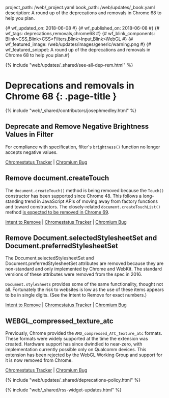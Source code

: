project_path: /web/_project.yaml book_path: /web/updates/_book.yaml description: A round up of the deprecations and removals in Chrome 68 to help you plan.

{# wf_updated_on: 2018-06-08 #} {# wf_published_on: 2018-06-08 #} {# wf_tags: deprecations,removals,chrome68 #} {# wf_blink_components: Blink>CSS,Blink>CSS>Filters,Blink>Input,Blink>WebGL #} {# wf_featured_image: /web/updates/images/generic/warning.png #} {# wf_featured_snippet: A round up of the deprecations and removals in Chrome 68 to help you plan.#}

{% include "web/updates/_shared/see-all-dep-rem.html" %}

# Deprecations and removals in Chrome 68 {: .page-title }

{% include "web/_shared/contributors/josephmedley.html" %}

## Deprecate and Remove Negative Brightness Values in Filter

For compliance with specification, filter's `brightness()` function no longer accepts negative values.

[Chromestatus Tracker](https://www.chromestatus.com/feature/5708036203085824) &#124; [Chromium Bug](https://bugs.chromium.org/p/chromium/issues/detail?id=776208)

## Remove document.createTouch

The `document.createTouch()` method is being removed because the `Touch()` constructor has been supported since Chrome 48. This follows a long-standing trend in JavaScript APIs of moving away from factory functions and toward constructors. The closely-related `document.createTouchList()` method [is expected to be removed in Chrome 69](https://www.chromestatus.com/feature/5185332291043328).

[Intent to Remove]() &#124; [Chromestatus Tracker](https://www.chromestatus.com/feature/5668612064935936) &#124; [Chromium Bug]()

## Remove Document.selectedStylesheetSet and Document.preferredStylesheetSet

The Document.selectedStylesheetSet and Document.preferredStylesheetSet attributes are removed because they are non-standard and only implemented by Chrome and WebKit. The standard versions of these attributes were removed from the spec in 2016.

`Document.styleSheets` provides some of the same functionality, thought not all. Fortunately the risk to websites is low as the use of these items appears to be in single digits. (See the Intent to Remove for exact numbers.)

[Intent to Remove](https://groups.google.com/a/chromium.org/d/topic/blink-dev/w1Bv7YZxAco/discussion) &#124; [Chromestatus Tracker](https://www.chromestatus.com/feature/6452340664041472) &#124; [Chromium Bug](https://bugs.chromium.org/p/chromium/issues/detail?id=690609)

## WEBGL_compressed_texture_atc

Previously, Chrome provided the `AMD_compressed_ATC_texture_atc` formats. These formats were widely supported at the time the extension was created. Hardware support has since dwindled to near-zero, with implementation currently possible only on Qualcomm devices. This extension has been rejected by the WebGL Working Group and support for it is now removed from Chrome.

[Chromestatus Tracker](https://www.chromestatus.com/feature/5253912718213120) &#124; [Chromium Bug](https://bugs.chromium.org/p/chromium/issues/detail?id=845288)

{% include "web/updates/_shared/deprecations-policy.html" %}

{% include "web/_shared/rss-widget-updates.html" %}